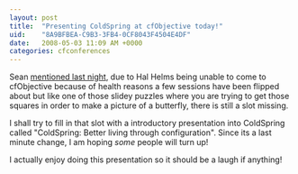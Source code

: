 ```yaml
---
layout: post
title:  "Presenting ColdSpring at cfObjective today!"
uid:	"8A9BFBEA-C9B3-3FB4-0CF8043F4504E4DF"
date:   2008-05-03 11:09 AM +0000
categories: cfconferences
---
```

Sean <a href="http://corfield.org/blog/index.cfm/do/blog.entry/entry/cfObjective_2008_Introduction_to_ColdSpring" title="An Architect's View - cf.Objective() 2008 Introduction to ColdSpring">mentioned last night</a>,  due to Hal Helms being unable to come to cfObjective because of health reasons a few sessions have been flipped about but like one of those slidey puzzles where you are trying to get those squares in order to make a picture of a butterfly, there is still a slot missing. 

I shall try to fill in that slot with a introductory presentation into ColdSpring called "ColdSpring: Better living through configuration". Since its a last minute change, I am hoping *some* people will turn up! 

I actually enjoy doing this presentation so it should be a laugh if anything!
